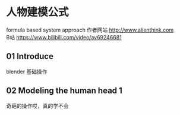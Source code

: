 # 人物建模公式
formula based system approach
作者网站 http://www.alienthink.com  
B站 https://www.bilibili.com/video/av69246681


## 01 Introduce
blender 基础操作

## 02 Modeling the human head 1
奇葩的操作哎，真的学不会